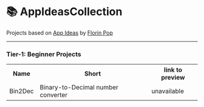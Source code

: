 # 📚 AppIdeasCollection
Projects based on <a href="https://github.com/florinpop17/app-ideas">App Ideas</a> by <a href="https://github.com/florinpop17">Florin Pop</a>
<hr>
<h3>
Tier-1: Beginner Projects
</h3>
<table>
<tr>
<th>Name</th>
<th>Short</th>
<th>link to preview</th>
</tr>
<tr>
<td>Bin2Dec</td>	
<td>Binary-to-Decimal number converter</td>	
<td>unavailable</td>
</tr>
</table>
